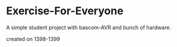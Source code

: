 # Exercise-For-Everyone
A simple student project with bascom-AVR and bunch of hardware. 

created on 1398-1399
